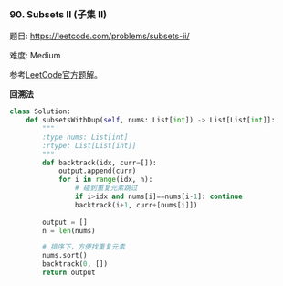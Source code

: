 ### 90. Subsets II (子集 II)

题目:
<https://leetcode.com/problems/subsets-ii/>


难度:   Medium


参考[LeetCode官方题解](https://leetcode-cn.com/problems/subsets/solution/zi-ji-by-leetcode/)。

**回溯法**


```python
class Solution:
    def subsetsWithDup(self, nums: List[int]) -> List[List[int]]:
        """
        :type nums: List[int]
        :rtype: List[List[int]]
        """
        def backtrack(idx, curr=[]):
            output.append(curr)
            for i in range(idx, n):
                # 碰到重复元素跳过
                if i>idx and nums[i]==nums[i-1]: continue
                backtrack(i+1, curr+[nums[i]])
        
        output = []
        n = len(nums)

        # 排序下，方便找重复元素
        nums.sort()
        backtrack(0, [])
        return output
```